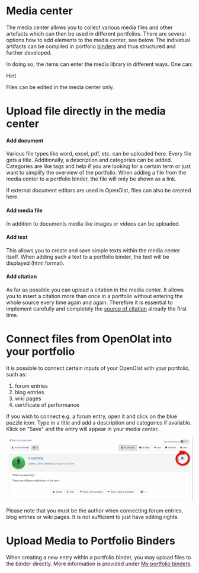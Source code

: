 # Media center

The media center allows you to collect various media files and other artefacts
which can then be used in different portfolios. There are several options how
to add elements to the media center, see below. The individual artifacts can
be compiled in portfolio [binders](My_portfolio_binders.md) and thus
structured and further developed.

In doing so, the items can enter the media library in different ways. One can:

Hint

Files can be edited in the media center only.

  

# Upload file directly in the media center

#### Add document

Various file types like word, excel, pdf, etc. can be uploaded here. Every
file gets a title. Additionally, a description and categories can be added.
Categories are like tags and help if you are looking for a certain term or
just want to simplify the overview of the portfolio. When adding a file from
the media center to a portfolio binder, the file will only be shown as a link.

If external document editors are used in OpenOlat, files can also be created
here.

#### Add media file

In addition to documents media like images or videos can be uploaded.

#### Add text

This allows you to create and save simple texts within the media center
itself. When adding such a text to a portfolio binder, the text will be
displayed (html format).

#### Add citation

As far as possible you can upload a citation in the media center. It allows
you to insert a citation more than once in a portfolio without entering the
whole source every time again and again. Therefore it is essential to
implement carefully and completely the [source of
citation](My+portfolio+binders.html#Myportfoliobinders-zitat) already the
first time.  

  

# Connect files from OpenOlat into your portfolio

It is possible to connect certain inputs of your OpenOlat with your portfolio,
such as:

  1. forum entries 
  2. blog entries
  3. wiki pages
  4. certificate of performance

If you wish to connect e.g. a forum entry, open it and click on the blue
puzzle icon. Type in a title and add a description and categories if
available. Klick on "Save" and the entry will appear in your media center.

![](assets/artefact.png)

Please note that you must be the author when connecting forum entries, blog
entries or wiki pages. It is not sufficient to just have editing rights.

# Upload Media to Portfolio Binders

When creating a new entry within a portfolio binder, you may upload files to
the binder directly. More information is provided under [My portfolio
binders](My+portfolio+binders.html).

  

  

